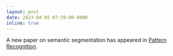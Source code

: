 ```yaml
---
layout: post
date: 2023-04-05 07:59:00-0400
inline: true
---
```


A new paper on semantic segmentation has appeared in [Pattern Recognition](https://www.sciencedirect.com/science/article/abs/pii/S0031320323002571). 
